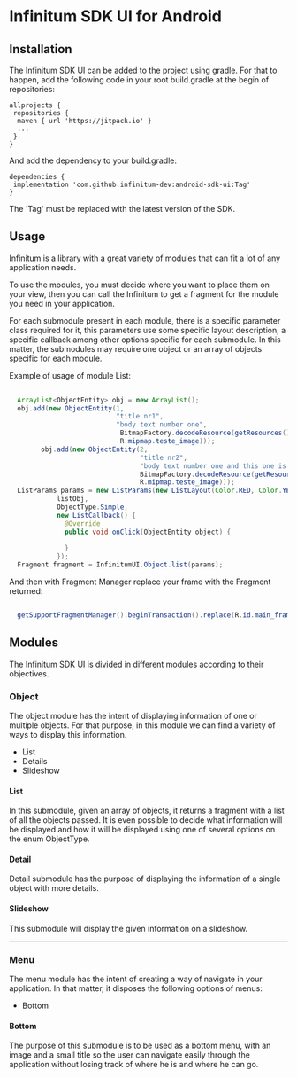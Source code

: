 # Infinitum SDK UI for Android

## Installation

The Infinitum SDK UI can be added to the project using gradle.
For that to happen, add the following code in your root build.gradle at the begin of repositories:

```
allprojects {
 repositories {
  maven { url 'https://jitpack.io' }
  ...
 }
}
```

And add the dependency to your build.gradle:

```
dependencies {
 implementation 'com.github.infinitum-dev:android-sdk-ui:Tag'
}

```
The 'Tag' must be replaced with the latest version of the SDK.


## Usage

Infinitum is a library with a great variety of modules that can fit a lot of any application needs.

To use the modules, you must decide where you want to place them on your view, then you can call the Infinitum to get a fragment
for the module you need in your application.

For each submodule present in each module, there is a specific parameter class required for it, this parameters use some specific
layout description, a specific callback among other options specific for each submodule. In this matter, the submodules may require
one object or an array of objects specific for each module.

Example of usage of module List:

```java
  
  ArrayList<ObjectEntity> obj = new ArrayList();
  obj.add(new ObjectEntity(1,
                           "title nr1", 
                           "body text number one",
                            BitmapFactory.decodeResource(getResources(),
                            R.mipmap.teste_image)));
        obj.add(new ObjectEntity(2,
                                 "title nr2",
                                 "body text number one and this one is longer for the sake of testing, i believe this will work just fine and yeeeeet",
                                 BitmapFactory.decodeResource(getResources(),
                                 R.mipmap.teste_image)));
  ListParams params = new ListParams(new ListLayout(Color.RED, Color.YELLOW, Color.WHITE, Color.WHITE),
            listObj, 
            ObjectType.Simple,
            new ListCallback() {
              @Override
              public void onClick(ObjectEntity object) {
                
              }
            });
  Fragment fragment = InfinitumUI.Object.list(params);

```

And then with Fragment Manager replace your frame with the Fragment returned:

```java

  getSupportFragmentManager().beginTransaction().replace(R.id.main_frame, fragment).commit();

```

## Modules

The Infinitum SDK UI is divided in different modules according to their objectives.

### Object

The object module has the intent of displaying information of one or multiple objects.
For that purpose, in this module we can find a variety of ways to display this information.

 - List
 - Details
 - Slideshow

#### List

In this submodule, given an array of objects, it returns a fragment with a list of all the objects passed.
It is even possible to decide what information will be displayed and how it will be displayed using one of several options on
the enum ObjectType.

#### Detail

Detail submodule has the purpose of displaying the information of a single object with more details.

#### Slideshow

This submodule will display the given information on a slideshow.

----

### Menu

The menu module has the intent of creating a way of navigate in your application.
In that matter, it disposes the following options of menus:

  - Bottom
  
#### Bottom

The purpose of this submodule is to be used as a bottom menu, with an image and a small title so the user can navigate easily
through the application without losing track of where he is and where he can go.
  
